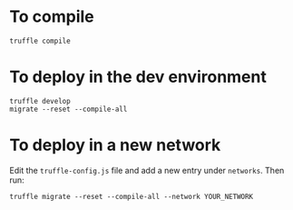 # To compile

    truffle compile

# To deploy in the dev environment

    truffle develop
    migrate --reset --compile-all

# To deploy in a new network

Edit the `truffle-config.js` file and add a new entry under `networks`. Then run:

    truffle migrate --reset --compile-all --network YOUR_NETWORK


